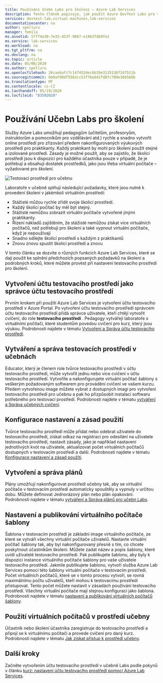 ```yaml
---
title: Používání Učebn Labs pro školení – Azure Lab Services
description: Tento článek popisuje, jak použít Azure DevTest Labs pro vytváření cvičení v Azure pro scénáře školení.
services: devtest-lab,virtual-machines,lab-services
documentationcenter: na
author: spelluru
manager: femila
ms.assetid: 57ff4e30-7e33-453f-9867-e19b3fdb9fe2
ms.service: lab-services
ms.workload: na
ms.tgt_pltfrm: na
ms.devlang: na
ms.topic: article
ms.date: 05/08/2020
ms.author: spelluru
ms.openlocfilehash: 26caebafc7c147452decbb28e313513072d7511b
ms.sourcegitcommit: bb0afd0df5563cc53f76a642fd8fc709e366568b
ms.translationtype: MT
ms.contentlocale: cs-CZ
ms.lasthandoff: 05/19/2020
ms.locfileid: "83592028"
---
```

# <a name="use-classroom-labs-for-trainings"></a>Používání Učebn Labs pro školení
Služby Azure Labs umožňují pedagogům (učitelům, profesoryům, instruktorům a pomocníkům pro vzdělávání atd.) rychle a snadno vytvořit online prostředí pro zřizování předem nakonfigurovaných výukových prostředí pro praktikanty. Každý praktikant by mohl pro školení použít stejné a izolované prostředí. Zásady je možné použít, aby se zajistilo, že školicí prostředí jsou k dispozici pro každého účastníka pouze v případě, že je potřebují a obsahují dostatek prostředků, jako jsou třeba virtuální počítače – vyžadované pro školení. 

![Testovací prostředí pro učebnu](../media/classroom-labs-scenarios/classroom.png)

Laboratoře v učebně splňují následující požadavky, které jsou nutné k provedení školení v jakémkoli virtuálním prostředí: 

- Stážisté můžou rychle zřídit svoje školicí prostředí.
- Každý školicí počítač by měl být stejný.
- Stážisté nemůžou zobrazit virtuální počítače vytvořené jinými praktikanty.
- Řízení nákladů zajištěním, že stážisté nemůžou získat více virtuálních počítačů, než potřebují pro školení a také vypnout virtuální počítače, když je nepoužívají
- Snadno sdílejte školicí prostředí s každým z praktikantů
- Znovu znovu spustit školicí prostředí a znovu

V tomto článku se dozvíte o různých funkcích Azure Lab Services, které se dají použít ke splnění předchozích popsaných požadavků na školení a podrobných kroků, které můžete provést při nastavení testovacího prostředí pro školení.  

## <a name="create-the-lab-account-as-a-lab-account-administrator"></a>Vytvoření účtu testovacího prostředí jako správce účtu testovacího prostředí
Prvním krokem při použití Azure Lab Services je vytvoření účtu testovacího prostředí v Azure Portal. Po vytvoření účtu testovacího prostředí správcem účtu testovacího prostředí přidá správce uživatele, kteří chtějí vytvořit cvičení, do role **testovacího prostředí** . Pedagogy vytvářejí laboratoře s virtuálními počítači, které studentům povedou cvičení pro kurz, který jsou výukou. Podrobnosti najdete v tématu [Vytvoření a Správa účtu testovacího prostředí](how-to-manage-lab-accounts.md).

## <a name="create-and-manage-classroom-labs"></a>Vytváření a správa testovacích prostředí v učebnách
Educator, který je členem role tvůrce testovacího prostředí v účtu testovacího prostředí, může vytvořit jednu nebo více cvičení v účtu testovacího prostředí. Vytvoříte a nakonfigurujete virtuální počítač šablony s veškerým požadovaným softwarem pro provádění cvičení ve vašem kurzu. Předem vytvořenou image můžete vybrat z dostupných imagí pro vytvoření testovacího prostředí pro učebnu a pak ho přizpůsobit instalací softwaru potřebného pro testovací prostředí. Podrobnosti najdete v tématu [vytváření a Správa učebných cvičení](how-to-manage-classroom-labs.md).

## <a name="configure-usage-settings-and-policies"></a>Konfigurace nastavení a zásad použití
Tvůrce testovacího prostředí může přidat nebo odebrat uživatele do testovacího prostředí, získat odkaz na registraci pro odesílání na uživatele testovacího prostředí, nastavit zásady, jako je například nastavení jednotlivých kvót na uživatele, aktualizovat počet virtuálních počítačů dostupných v testovacím prostředí a další. Podrobnosti najdete v tématu [Konfigurace nastavení a zásad použití](how-to-configure-student-usage.md).

## <a name="create-and-manage-schedules"></a>Vytvoření a správa plánů
Plány umožňují nakonfigurovat prostředí učebny tak, aby se virtuální počítače v testovacím prostředí automaticky spouštěly a vypnuly v určitou dobu. Můžete definovat Jednorázový plán nebo plán opakování. Podrobnosti najdete v tématu [vytváření a Správa plánů pro učebn Labs](how-to-create-schedules.md).

## <a name="set-up-and-publish-a-template-vm"></a>Nastavení a publikování virtuálního počítače šablony
Šablona v testovacím prostředí je základní image virtuálního počítače, ze které se vytváří všechny virtuální počítače uživatelů. Nastavte virtuální počítač šablony tak, aby byl nakonfigurovaný přesně s tím, co chcete poskytnout účastníkům školení. Můžete zadat název a popis šablony, které uvidí uživatelé testovacího prostředí. Pak publikujete šablonu, aby byly k dispozici instance virtuálního počítače šablony pro vaše uživatele testovacího prostředí. Jakmile publikujete šablonu, vytvoří služba Azure Lab Services pomocí této šablony virtuální počítače v testovacím prostředí. Počet virtuálních počítačů, které se v tomto procesu vytvoří, se rovná maximálnímu počtu uživatelů, kteří mohou k testovacímu prostředí přistupovat. Tento počet můžete nastavit v zásadách používání testovacího prostředí. Všechny virtuální počítače mají stejnou konfiguraci jako šablona. Podrobnosti najdete v tématu [nastavení a publikování virtuálních počítačů šablony](how-to-create-manage-template.md). 

## <a name="use-vms-in-the-classroom-lab"></a>Použití virtuálních počítačů v prostředí učebny
Účastník nebo školení účastníka zaregistruje do testovacího prostředí a připojí se k virtuálnímu počítači a provede cvičení pro daný kurz. Podrobnosti najdete v tématu [Jak získat přístup k prostředí učebny](how-to-use-classroom-lab.md).

## <a name="next-steps"></a>Další kroky
Začněte vytvořením účtu testovacího prostředí v učebně Labs podle pokynů v článku [kurz: nastavení účtu testovacího prostředí pomocí Azure Lab Services](tutorial-setup-lab-account.md).